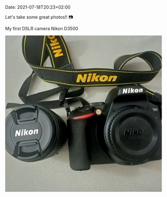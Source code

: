 Date:  2021-07-18T20:23+02:00

Let's take some great photos!! 📷

My first DSLR camera Nikon D3500

![Nikon D3500 with lens](./d3500.jpg)


